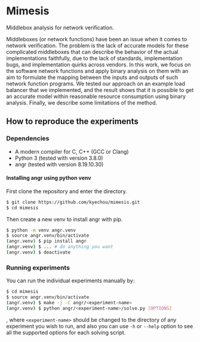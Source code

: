 # Mimesis

Middlebox analysis for network verification.

Middleboxes (or network functions) have been an issue when it comes to network
verification. The problem is the lack of accurate models for these complicated
middleboxes that can describe the behavior of the actual implementations
faithfully, due to the lack of standards, implementation bugs, and
implementation quirks across vendors. In this work, we focus on the software
network functions and apply binary analysis on them with an aim to formulate the
mapping between the inputs and outputs of such network function programs. We
tested our approach on an example load balancer that we implemented, and the
result shows that it is possible to get an accurate model within reasonable
resource consumption using binary analysis. Finally, we describe some
limitations of the method.

## How to reproduce the experiments

### Dependencies

- A modern compiler for C, C++ (GCC or Clang)
- Python 3 (tested with version 3.8.0)
- angr (tested with version 8.19.10.30)

#### Installing angr using python venv

First clone the repository and enter the directory.

```bash
$ git clone https://github.com/kyechou/mimesis.git
$ cd mimesis
```

Then create a new venv to install angr with pip.

```bash
$ python -m venv angr.venv
$ source angr.venv/bin/activate
(angr.venv) $ pip install angr
(angr.venv) $ ... # do anything you want
(angr.venv) $ deactivate
```

### Running experiments

You can run the individual experiments manually by:
```bash
$ cd mimesis
$ source angr.venv/bin/activate
(angr.venv) $ make -j -C angr/<experiment-name>
(angr.venv) $ python angr/<experiment-name>/solve.py [OPTIONS]
```
, where `<experiment-name>` should be changed to the directory of any experiment
you wish to run, and also you can use `-h` or `--help` option to see all the
supported options for each solving script.
